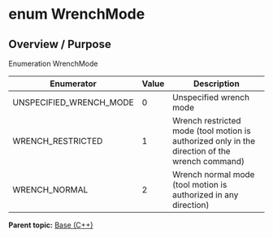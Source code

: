# enum WrenchMode

## Overview / Purpose

Enumeration WrenchMode

|Enumerator|Value|Description|
|----------|-----|-----------|
|UNSPECIFIED\_WRENCH\_MODE|0|Unspecified wrench mode|
|WRENCH\_RESTRICTED|1|Wrench restricted mode \(tool motion is authorized only in the direction of the wrench command\)|
|WRENCH\_NORMAL|2|Wrench normal mode \(tool motion is authorized in any direction\)|

**Parent topic:** [Base \(C++\)](../../summary_pages/Base.md)

